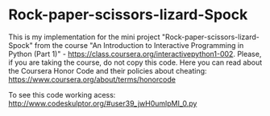 # Rock-paper-scissors-lizard-Spock

This is my implementation for the mini project "Rock-paper-scissors-lizard-Spock" from the course "An Introduction to Interactive Programming in Python (Part 1)" - https://class.coursera.org/interactivepython1-002. Please, if you are taking the course, do not copy this code. Here you can read about the Coursera Honor Code and their policies about cheating: https://www.coursera.org/about/terms/honorcode 

To see this code working acess: http://www.codeskulptor.org/#user39_jwH0umlpMI_0.py
